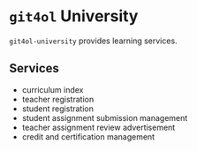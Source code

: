 # `git4ol` University

`git4ol-university` provides learning services.


## Services

- curriculum index
- teacher registration
- student registration
- student assignment submission management
- teacher assignment review advertisement
- credit and certification management
